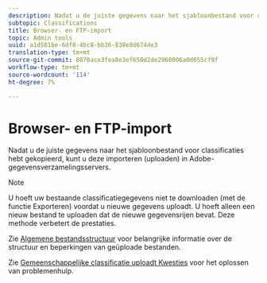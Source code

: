 ```yaml
---
description: Nadat u de juiste gegevens naar het sjabloonbestand voor classificaties hebt gekopieerd, kunt u deze importeren (uploaden) in Adobe-gegevensverzamelingsservers.
subtopic: Classifications
title: Browser- en FTP-import
topic: Admin tools
uuid: a1d501be-6df0-4bc8-bb36-838e8d6744e3
translation-type: tm+mt
source-git-commit: 0870ace3fea8e3ef650d2de2960006a0d655cf9f
workflow-type: tm+mt
source-wordcount: '114'
ht-degree: 7%

---
```



# Browser- en FTP-import

Nadat u de juiste gegevens naar het sjabloonbestand voor classificaties hebt gekopieerd, kunt u deze importeren (uploaden) in Adobe-gegevensverzamelingsservers.

>[!NOTE]
>
>U hoeft uw bestaande classificatiegegevens niet te downloaden (met de functie Exporteren) voordat u nieuwe gegevens uploadt. U hoeft alleen een nieuw bestand te uploaden dat de nieuwe gegevensrijen bevat. Deze methode verbetert de prestaties.

Zie [Algemene bestandsstructuur](/help/components/classifications/importer/c-saint-data-files.md) voor belangrijke informatie over de structuur en beperkingen van geüploade bestanden.

Zie [Gemeenschappelijke classificatie uploadt Kwesties](https://helpx.adobe.com/analytics/kb/common-saint-upload-issues.html) voor het oplossen van problemenhulp.
